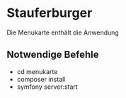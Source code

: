 # Stauferburger

Die Menukarte enthält die Anwendung

## Notwendige Befehle
- cd menukarte
- composer install
- symfony server:start